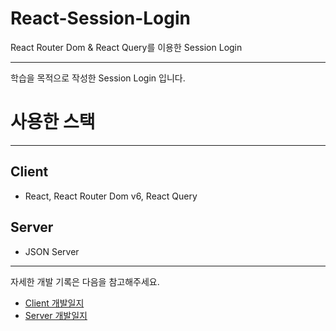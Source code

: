 # React-Session-Login
React Router Dom &amp; React Query를 이용한 Session Login

---

학습을 목적으로 작성한 Session Login 입니다.

# 사용한 스택
---
## Client
- React, React Router Dom v6, React Query

## Server
- JSON Server

---

자세한 개발 기록은 다음을 참고해주세요.

- [Client 개발일지](https://velog.io/@sangpok/React-Session-%EB%A1%9C%EA%B7%B8%EC%9D%B8-%EA%B5%AC%ED%98%84w.-%ED%9A%8C%EC%9B%90%EA%B0%80%EC%9E%85-JSON-Server-react-query-2-%ED%81%B4%EB%9D%BC%EC%9D%B4%EC%96%B8%ED%8A%B8)
- [Server 개발일지](https://velog.io/@sangpok/React-Session-%EB%A1%9C%EA%B7%B8%EC%9D%B8-%EA%B5%AC%ED%98%84w.-%ED%9A%8C%EC%9B%90%EA%B0%80%EC%9E%85-JSON-Server-react-query-1-%EC%84%9C%EB%B2%84)
